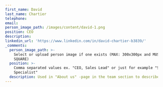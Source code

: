 ```yaml
---
first_name: David
last_name: Chartier
telephone:
email:
person_image_path: /images/content/david-1.png
position: CEO
description:
linkedin_url: 'https://www.linkedin.com/in/david-chartier-b3839/'
_comments:
  person_image_path: >-
    Select or upload person image if one exists (MAX: 300x300px and MUST BE
    SQUARE)
  position: >-
    Comma separated values ex. "CEO, Sales Lead" or just for example "Software
    Specialist"
  description: Used in "About us" -page in the team section to describe the employee.
---
```


